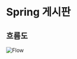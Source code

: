 # Spring 게시판
## 흐름도
![Flow](https://github.com/user-attachments/assets/93ea1279-f6b3-444b-bf86-26dde29f4c16)

